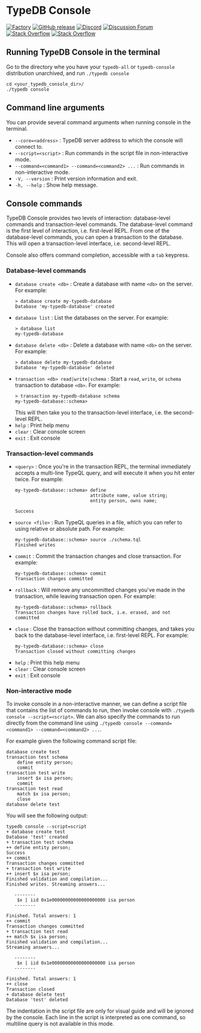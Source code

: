 # TypeDB Console

[![Factory](https://factory.vaticle.com/api/status/vaticle/typedb-console/badge.svg)](https://factory.vaticle.com/vaticle/typedb-console)
[![GitHub release](https://img.shields.io/github/release/vaticle/typedb-console.svg)](https://github.com/vaticle/typedb-console/releases/latest)
[![Discord](https://img.shields.io/discord/665254494820368395?color=7389D8&label=chat&logo=discord&logoColor=ffffff)](https://typedb.com/discord)
[![Discussion Forum](https://img.shields.io/discourse/https/forum.typedb.com/topics.svg)](https://forum.typedb.com)
[![Stack Overflow](https://img.shields.io/badge/stackoverflow-typedb-796de3.svg)](https://stackoverflow.com/questions/tagged/typedb)
[![Stack Overflow](https://img.shields.io/badge/stackoverflow-typeql-3dce8c.svg)](https://stackoverflow.com/questions/tagged/typeql)

## Running TypeDB Console in the terminal

Go to the directory whe you have your `typedb-all` or `typedb-console` distribution unarchived, and run `./typedb console`
```
cd <your_typedb_console_dir>/
./typedb console
```

## Command line arguments

You can provide several command arguments when running console in the terminal.

- `--core=<address>` : TypeDB server address to which the console will connect to.
- `--script=<script>` : Run commands in the script file in non-interactive mode.
- `--command=<command1> --command=<command2> ...` : Run commands in non-interactive mode.
- `-V, --version` : Print version information and exit.
- `-h, --help` : Show help message.

## Console commands

TypeDB Console provides two levels of interaction: database-level commands and transaction-level commands. The database-level command is the first level of interaction, i.e. first-level REPL. From one of the database-level commands, you can open a transaction to the database. This will open a transaction-level interface, i.e. second-level REPL.

Console also offers command completion, accessible with a `tab` keypress.

### Database-level commands

- `database create <db>` : Create a database with name `<db>` on the server. For example:
  ```
  > database create my-typedb-database
  Database 'my-typedb-database' created
  ```
- `database list` : List the databases on the server. For example:
  ```
  > database list
  my-typedb-database
  ```
- `database delete <db>` : Delete a database with name `<db>` on the server. For example:
  ```
  > database delete my-typedb-database
  Database 'my-typedb-database' deleted
  ```
- `transaction <db> read|write|schema` : Start a `read`, `write`, or `schema` transaction to database `<db>`. For example:
  ```
  > transaction my-typedb-database schema
  my-typedb-database::schema>
  ```
  This will then take you to the transaction-level interface, i.e. the second-level REPL.
- `help` : Print help menu
- `clear` : Clear console screen
- `exit` : Exit console

### Transaction-level commands

- `<query>` : Once you're in the transaction REPL, the terminal immediately accepts a multi-line TypeQL query, and will execute it when you hit enter twice. For example:
  ```
  my-typedb-database::schema> define
                              attribute name, value string;
                              entity person, owns name;

  Success
  ```
- `source <file>` : Run TypeQL queries in a file, which you can refer to using relative or absolute path. For example:
  ```
  my-typedb-database::schema> source ./schema.tql
  Finished writes
  ```
- `commit` : Commit the transaction changes and close transaction. For example:
  ```
  my-typedb-database::schema> commit
  Transaction changes committed
  ```
- `rollback` : Will remove any uncommitted changes you've made in the transaction, while leaving transaction open. For example:
  ```
  my-typedb-database::schema> rollback
  Transaction changes have rolled back, i.e. erased, and not committed
  ```
- `close` : Close the transaction without committing changes, and takes you back to the database-level interface, i.e. first-level REPL. For example:
  ```
  my-typedb-database::schema> close
  Transaction closed without committing changes
  ```
- `help` : Print this help menu
- `clear` : Clear console screen
- `exit` : Exit console

### Non-interactive mode

To invoke console in a non-interactive manner, we can define a script file that contains the list of commands to run, then invoke console with `./typedb console --script=<script>`. We can also specify the commands to run directly from the command line using `./typedb console --command=<command1> --command=<command2> ...`.

For example given the following command script file:

```
database create test
transaction test schema 
    define entity person;
    commit
transaction test write
    insert $x isa person;
    commit
transaction test read
    match $x isa person;
    close
database delete test
```

You will see the following output:
```
typedb console --script=script      
+ database create test
Database 'test' created
+ transaction test schema
++ define entity person;
Success
++ commit
Transaction changes committed
+ transaction test write
++ insert $x isa person;
Finished validation and compilation...
Finished writes. Streaming answers...

   --------
    $x | iid 0x1e00000000000000000000 isa person
   --------

Finished. Total answers: 1
++ commit
Transaction changes committed
+ transaction test read
++ match $x isa person;
Finished validation and compilation...
Streaming answers...

   --------
    $x | iid 0x1e00000000000000000000 isa person
   --------

Finished. Total answers: 1
++ close
Transaction closed
+ database delete test
Database 'test' deleted
```

The indentation in the script file are only for visual guide and will be ignored by the console. Each line in the script is interpreted as one command, so multiline query is not available in this mode.

